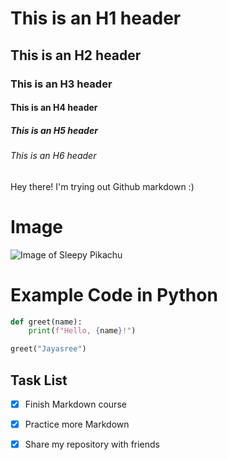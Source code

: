 # This is an H1 header
## This is an H2 header
### This is an H3 header
#### This is an H4 header
##### This is an H5 header
###### This is an H6 header





Hey there! I'm trying out Github markdown :)

# Image
![Image of Sleepy Pikachu](https://shorturl.at/NSbbn)

# Example Code in Python
```python
def greet(name):
    print(f"Hello, {name}!")

greet("Jayasree")
```


## Task List
- [x] Finish Markdown course
- [x] Practice more Markdown
- [x] Share my repository with friends


